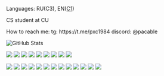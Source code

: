 <p>Languages: RU(C3), EN(<a href="https://disk.yandex.ru/d/CW6ebdftdkDohA">C1</a>)</p>
<p>CS student at CU</p>
<p>How to reach me: tg: https://t.me/pxc1984 discord: @pacable</p>

![GitHub Stats](https://github-readme-stats.vercel.app/api?username=pxc1984&show_icons=true&theme=github_dark)

<p>
    <img src="https://img.shields.io/badge/Python-3776AB?logo=python&logoColor=fff" />
    <img src="https://img.shields.io/badge/Rust-%23000000.svg?e&logo=rust&logoColor=white" />
    <img src="https://custom-icon-badges.demolab.com/badge/C%23-%23239120.svg?logo=cshrp&logoColor=white" />
    <img src="https://img.shields.io/badge/Go-00ADD8?logo=Go&logoColor=white" />
    <img src="https://img.shields.io/badge/YAML-CB171E?logo=yaml&logoColor=fff" />
    <img src="https://img.shields.io/badge/C++-%2300599C.svg?logo=c%2B%2B&logoColor=white" />
    <img src="https://img.shields.io/badge/C-00599C?logo=c&logoColor=white" />
    <img src="https://img.shields.io/badge/Java-%23ED8B00.svg?logo=openjdk&logoColor=white" />
    <img src="https://img.shields.io/badge/Lua-%232C2D72.svg?logo=lua&logoColor=white" />
</p>
<p>
    <img src="https://img.shields.io/badge/Git-F05032?logo=git&logoColor=fff" />
    <img src="https://img.shields.io/badge/PyCharm-000?logo=pycharm&logoColor=fff" />
    <img src="https://img.shields.io/badge/Neovim-57A143?logo=neovim&logoColor=fff" />
    <img src="https://img.shields.io/badge/Rider-000?logo=rider&logoColor=fff" />
    <img src="https://custom-icon-badges.demolab.com/badge/Visual%20Studio%20Code-0078d7.svg?logo=vsc&logoColor=white" />
    <img src="https://img.shields.io/badge/Django-%23092E20.svg?logo=django&logoColor=white" />
    <img src="https://img.shields.io/badge/GitHub_Actions-2088FF?logo=github-actions&logoColor=white" />
    <img src="https://img.shields.io/badge/Obsidian-%23483699.svg?&logo=obsidian&logoColor=white" />
    <img src="https://img.shields.io/badge/Postgres-%23316192.svg?logo=postgresql&logoColor=white" />
    <img src="https://img.shields.io/badge/SQLite-%2307405e.svg?logo=sqlite&logoColor=white" />
    <img src="https://img.shields.io/badge/Read%20the%20Docs-8CA1AF?logo=readthedocs&logoColor=fff" />
    <img src="https://img.shields.io/badge/FastAPI-009485.svg?logo=fastapi&logoColor=white" />
    <img src="https://img.shields.io/badge/Selenium-43B02A?logo=selenium&logoColor=fff" />
</p>

<!--
<p><img align="center" src="https://github-readme-streak-stats.herokuapp.com/?user=pxc1984&theme=dark" alt="pxc1984" /></p>
-->
